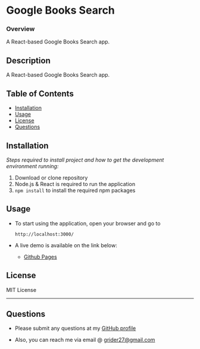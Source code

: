 # Google Books Search

### Overview

A React-based Google Books Search app. 

## Description 
A React-based Google Books Search app. 

## Table of Contents
* [Installation](#installation)
* [Usage](#usage)
* [License](#license)
* [Questions](#questions)

## Installation

*Steps required to install project and how to get the development environment running:*

1. Download or clone repository
2. Node.js & React is required to run the application
3. `npm install` to install the required npm packages

## Usage

* To start using the application, open your browser and go to
  
  `http://localhost:3000/`

* A live demo is available on the link below:
    * [Github Pages](https://gb-googlebooks.herokuapp.com/)


## License

MIT License

---

## Questions

* Please submit any questions at my [GitHub profile](https://github.com/grider27)

* Also, you can reach me via email @ grider27@gmail.com